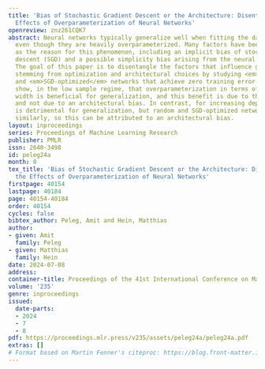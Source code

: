 ```yaml
---
title: 'Bias of Stochastic Gradient Descent or the Architecture: Disentangling the
  Effects of Overparameterization of Neural Networks'
openreview: znz261CQK7
abstract: Neural networks typically generalize well when fitting the data perfectly,
  even though they are heavily overparameterized. Many factors have been pointed out
  as the reason for this phenomenon, including an implicit bias of stochastic gradient
  descent (SGD) and a possible simplicity bias arising from the neural network architecture.
  The goal of this paper is to disentangle the factors that influence generalization
  stemming from optimization and architectural choices by studying <em>random</em>
  and <em>SGD-optimized</em> networks that achieve zero training error. We experimentally
  show, in the low sample regime, that overparameterization in terms of increasing
  width is beneficial for generalization, and this benefit is due to the bias of SGD
  and not due to an architectural bias. In contrast, for increasing depth, overparameterization
  is detrimental for generalization, but random and SGD-optimized networks behave
  similarly, so this can be attributed to an architectural bias.
layout: inproceedings
series: Proceedings of Machine Learning Research
publisher: PMLR
issn: 2640-3498
id: peleg24a
month: 0
tex_title: 'Bias of Stochastic Gradient Descent or the Architecture: Disentangling
  the Effects of Overparameterization of Neural Networks'
firstpage: 40154
lastpage: 40184
page: 40154-40184
order: 40154
cycles: false
bibtex_author: Peleg, Amit and Hein, Matthias
author:
- given: Amit
  family: Peleg
- given: Matthias
  family: Hein
date: 2024-07-08
address:
container-title: Proceedings of the 41st International Conference on Machine Learning
volume: '235'
genre: inproceedings
issued:
  date-parts:
  - 2024
  - 7
  - 8
pdf: https://proceedings.mlr.press/v235/assets/peleg24a/peleg24a.pdf
extras: []
# Format based on Martin Fenner's citeproc: https://blog.front-matter.io/posts/citeproc-yaml-for-bibliographies/
---
```

